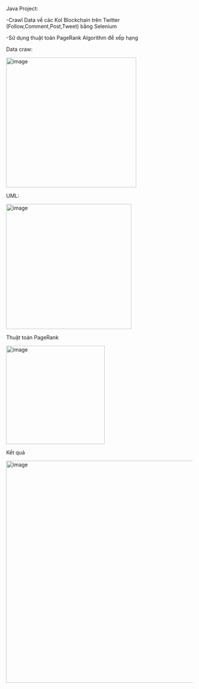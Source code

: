 Java Project:

-Crawl Data về các Kol Blockchain trên Twitter (Follow,Comment,Post,Tweet) bằng Selenium

-Sử dụng thuật toán PageRank Algorithm để xếp hạng

Data craw:

<img width="351" alt="image" src="https://github.com/user-attachments/assets/e1a77bdd-fb08-4a88-abf3-0d575f58b7f3" />

UML:

<img width="338" alt="image" src="https://github.com/user-attachments/assets/d3ef2d16-0619-4a4a-b3e2-d0c698e7f0d0" />

Thuật toán PageRank

<img width="266" alt="image" src="https://github.com/user-attachments/assets/ff0a3f02-6b0c-4372-88c2-c0951ab8628d" />

Kết quả

<img width="600" alt="image" src="https://github.com/user-attachments/assets/75ccc3b6-2da5-431c-8fde-1bd1d7be98a8" />



